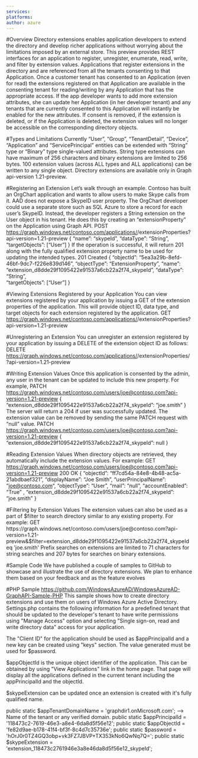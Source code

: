 ```yaml
---
services:
platforms:
author: azure
---
```


#Overview
Directory extensions enables application developers to extend the directory and develop richer applications without worrying about the limitations imposed by an external store. This preview provides REST interfaces for an application to register, unregister, enumerate, read, write, and filter by extension values. Applications that register extensions in the directory and are referenced from all the tenants consenting to that Application. Once a customer tenant has consented to an Application (even for read) the extensions registered on that Application are available in the consenting tenant for reading/writing by any Application that has the appropriate access. If the app developer wants to add more extension attributes, she can update her Application (in her developer tenant) and any tenants that are currently consented to this Application will instantly be enabled for the new attributes. If consent is removed, if the extension is deleted, or if the Application is deleted, the extension values will no longer be accessible on the corresponding directory objects.

#Types and Limitations
Currently “User”, “Group”, “TenantDetail”, “Device”, “Application” and “ServicePrincipal” entities can be extended with “String” type or “Binary” type single-valued attributes. String type extensions can have maximum of 256 characters and binary extensions are limited to 256 bytes. 100 extension values (across ALL types and ALL applications) can be written to any single object. Directory extensions are available only in Graph api-version 1.21-preview.

#Registering an Extension
Let’s walk through an example. Contoso has built an OrgChart application and wants to allow users to make Skype calls from it. AAD does not expose a SkypeID user property. The OrgChart developer could use a separate store such as SQL Azure to store a record for each user’s SkypeID. Instead, the developer registers a String extension on the User object in his tenant. He does this by creating an “extensionProperty” on the Application using Graph API.
POST https://graph.windows.net/contoso.com/applications/<applicationObjectID>/extensionProperties?api-version=1.21-preview 
{
“name”: “skypeId”,
“dataType”: “String”,
“targetObjects”: [“User”]
}
If the operation is successful, it will return 201 along with the fully qualified extension property name to be used for updating the intended types.
201 Created
{
“objectId”: “5ea3a29b-8efd-46bf-9dc7-f226e839d146”,
“objectType”: “ExtensionProperty”,
“name”: “extension_d8dde29f1095422e91537a6cb22a2f74_skypeId”,
“dataType”: “String”,         
“targetObjects”: [“User”]
}
 
#Viewing Extensions Registered by your Application
You can view extensions registered by your application by issuing a GET of the extension properties of the application. This will provide object ID, data type, and target objects for each extension registered by the application.
GET https://graph.windows.net/contoso.com/applications/<applicationObjectID>/extensionProperties?api-version=1.21-preview

#Unregistering an Extension
You can unregister an extension registered by your application by issuing a DELETE of the extension object ID as follows:
DELETE https://graph.windows.net/contoso.com/applications/<applicationObjectID>/extensionProperties/<extensionObjectID>?api-version=1.21-preview

#Writing Extension Values
Once this application is consented by the admin, any user in the tenant can be updated to include this new property. For example,
PATCH https://graph.windows.net/contoso.com/users/joe@contoso.com?api-version=1.21-preview 
{
“extension_d8dde29f1095422e91537a6cb22a2f74_skypeId”: “joe.smith”
}
The server will return a 204 if user was successfully updated. The extension value can be removed by sending the same PATCH request with “null” value.
PATCH https://graph.windows.net/contoso.com/users/joe@contoso.com?api-version=1.21-preview 
{
“extension_d8dde29f1095422e91537a6cb22a2f74_skypeId”: null
}

#Reading Extension Values
When directory objects are retrieved, they automatically include the extension values. For example:
GET https://graph.windows.net/contoso.com/users/joe@contoso.com?api-version=1.21-preview 
200 OK
{
“objectId”: “ff7cd54a-84e8-4b48-ac5a-21abdbaef321”,
“displayName”: “Joe Smith”,
“userPrincipalName”: “joe@contoso.com“,
“objectType”: “User”,
“mail”: “null”,
“accountEnabled”: “True” ,
“extension_d8dde29f1095422e91537a6cb22a2f74_skypeId”: “joe.smith”
}
 
#Filtering by Extension Values
The extension values can also be used as a part of $filter to search directory similar to any existing property. For example:
GET https://graph.windows.net/contoso.com/users/joe@contoso.com?api-version=1.21-preview&$filter=extension_d8dde29f1095422e91537a6cb22a2f74_skypeId eq 'joe.smith'
Prefix searches on extensions are limited to 71 characters for string searches and 207 bytes for searches on binary extensions.

#Sample Code
We have published a couple of samples to GitHub to showcase and illustrate the use of directory extensions. We plan to enhance them based on your feedback and as the feature evolves


#PHP Sample
https://github.com/WindowsAzureAD/WindowsAzureAD-GraphAPI-Sample-PHP
This sample shows how to create directory extensions and use them on users of Windows Azure Active Directory. Settings.php contains the following information for a predefined tenant that should be updated to the developer's tenant to have write permissions using "Manage Access" option and selecting "Single sign-on, read and write directory data" access for your application.

The "Client ID" for the application should be used as $appPrincipalId and a new key can be created using "keys" section. The value generated must be used for $password.

$appObjectId is the unique object identifier of the application. This can be obtained by using "View Applications" link in the home page. That page will display all the applications defined in the current tenant including the appPrincipalId and the objectId.

$skypeExtension can be updated once an extension is created with it's fully qualified name.

public static $appTenantDomainName = 'graphdir1.onMicrosoft.com'; --> Name of the tenant or any verified domain. 
public static $appPrincipalId = '118473c2-7619-46e3-a8e4-6da8d5f56e12';
public static $appObjectId = 'fe82d9ae-b178-41f4-bf3f-8c4d7c35736e';
public static $password = 'hOrJ0r0TZ4GQ3obp+vk3FZ7JBVP+TX353kNo6QwNq7Q=';
public static $skypeExtension = 'extension_118473c2761946e3a8e46da8d5f56e12_skypeId';
